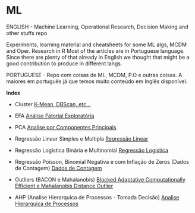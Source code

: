 # ML
ENGLISH -  Machine Learning, Operational Research, Decision Making and other stuffs repo

Experiments, learning material and cheatsheets for some ML algs, MCDM and Oper. Research in R
Most of the articles are in Portuguese language. Since there are plenty of that already in English we thought that might be a good contribution to produce in different langs.

PORTUGUESE -  Repo com coisas de ML, MCDM, P.O e outras coisas. A maiores em português
já que temos muito conteúdo em Inglês disponível.

**Index**

- Cluster 
[K-Mean, DBScan, etc...](https://scopinho.github.io/ML/Cluster/Cluster-01.html)

- EFA
[Análise Fatorial Exploratória](https://scopinho.github.io/ML/EFA/EFA-01.html)

- PCA
[Analise por Componentes Principais](https://scopinho.github.io/ML/PCA/PCA-01.html)

- Regressão Linear Simples e Multipla
[Regressão Linear](https://scopinho.github.io/ML/REGRESSAO/RegLinear-01.html)

- Regressão Logística Binária e Multinomial
[Regressão Logística](https://scopinho.github.io/ML/REGRESSAO/Reg_Logistica-01-01.html)

- Regressão Poisson, Binomial Negativa e com Inflação de Zeros (Dados de Contagem)
[Dados de Contagem](https://scopinho.github.io/ML/REGRESSAO/Reg_Contagem-01.html)

- Outliers (BACON e Mahalanobis)
[Blocked Adaptative Computationally Efficient e Mahalanobis Distance Outlier](https://scopinho.github.io/ML/BACON/BACON.html)

- AHP (Analise Hierarquica de Processos - Tomada Decisão)
[Analise Hierarquica de Processos](https://scopinho.github.io/ML/AHP/AHP-01.html)

